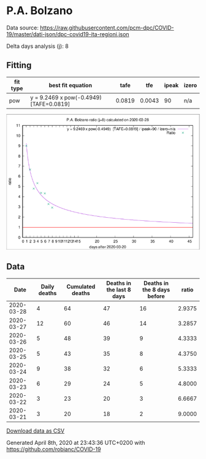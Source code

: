 # P.A. Bolzano

Data source: https://raw.githubusercontent.com/pcm-dpc/COVID-19/master/dati-json/dpc-covid19-ita-regioni.json

Delta days analysis (j): 8

## Fitting 
|fit type|best fit equation|tafe|tfe|ipeak|izero|
|-------|-----|--------|------|---|---|
|pow|y = 9.2469 x pow(-0.4949)  [TAFE=0.0819]|0.0819|0.0043|90|n/a|

![Plot](COVID-19_p.a._bolzano_j8_2020-03-28.png)

## Data
|Date|Daily deaths|Cumulated deaths|Deaths in the last 8 days|Deaths in the 8 days before|ratio|
|----|----------|-----------|-------|--------------------|-----|
|2020-03-28|4|64|47|16|2.9375|
|2020-03-27|12|60|46|14|3.2857|
|2020-03-26|5|48|39|9|4.3333|
|2020-03-25|5|43|35|8|4.3750|
|2020-03-24|9|38|32|6|5.3333|
|2020-03-23|6|29|24|5|4.8000|
|2020-03-22|3|23|20|3|6.6667|
|2020-03-21|3|20|18|2|9.0000|

[Download data as CSV](COVID-19_p.a._bolzano_j8_2020-03-28.csv)

Generated April 8th, 2020 at 23:43:36 UTC+0200 with https://github.com/robianc/COVID-19
